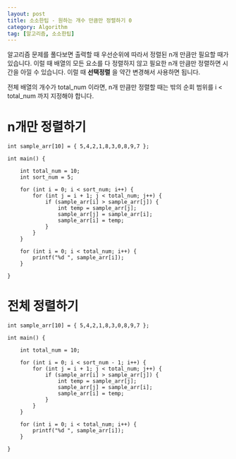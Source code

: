 ```yaml
---
layout: post
title: 소소한팁 - 원하는 개수 만큼만 정렬하기 0
category: Algorithm
tag: [알고리즘, 소소한팁]
---
```


알고리즘 문제를 풀다보면 출력할 때 우선순위에 따라서 정렬된 n개 만큼만 필요할 때가 있습니다. 이럴 때 배열의 모든 요소를 다 정렬하지 않고 필요한 n개 만큼만 정렬하면 시간을 아낄 수 있습니다. 이럴 때 **선택정렬** 을 약간 변경해서 사용하면 됩니다.

<div class="message">
전체 배열의 개수가 total_num 이라면, n개 만큼만 정렬할 때는 밖의 순회 범위를 i < total_num 까지 지정해야 합니다. 
</div>

# n개만 정렬하기
```
int sample_arr[10] = { 5,4,2,1,8,3,0,8,9,7 };

int main() {
	
	int total_num = 10;
	int sort_num = 5;

	for (int i = 0; i < sort_num; i++) {
		for (int j = i + 1; j < total_num; j++) {
			if (sample_arr[i] > sample_arr[j]) {
				int temp = sample_arr[j];
				sample_arr[j] = sample_arr[i];
				sample_arr[i] = temp;
			}
		}
	}

	for (int i = 0; i < total_num; i++) {
		printf("%d ", sample_arr[i]);
	}

}
```

# 전체 정렬하기
```
int sample_arr[10] = { 5,4,2,1,8,3,0,8,9,7 };

int main() {
	
	int total_num = 10;

	for (int i = 0; i < sort_num - 1; i++) {
		for (int j = i + 1; j < total_num; j++) {
			if (sample_arr[i] > sample_arr[j]) {
				int temp = sample_arr[j];
				sample_arr[j] = sample_arr[i];
				sample_arr[i] = temp;
			}
		}
	}

	for (int i = 0; i < total_num; i++) {
		printf("%d ", sample_arr[i]);
	}

}
```